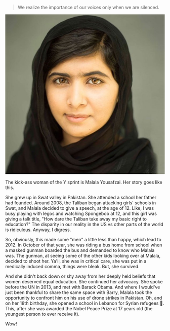 > We realize the importance of our voices only when we are silenced.

![Malala Yousafzai](./yousafzai.jpg)

The kick-ass woman of the Y sprint is Malala Yousafzai. Her story goes like this.

She grew up in Swat valley in Pakistan. She attended a school her father had founded. Around 2008, the Taliban began attacking girls' schools in Swat, and Malala decided to give a speech, at the age of 12. Like, I was busy playing with legos and watching Spongebob at 12, and this girl was giving a talk title, "How dare the Taliban take away my basic right to education?" The disparity in our reality in the US vs other parts of the world is ridiculous. Anyway, I digress.

So, obviously, this made some "men" a little less than happy, which lead to 2012. In October of that year, she was riding a bus home from school when a masked gunman boarded the bus and demanded to know who Malala was. The gunman, at seeing some of the other kids looking over at Malala, decided to shoot her. Ya'll, she was in critical care, she was put in a medically induced comma, things were bleak. But, she survived.

And she didn't back down or shy away from her deeply held beliefs that women deserved equal education. She continued her advocacy. She spoke before the UN in 2013, and met with Barack Obama. And where I would've just been thankful to share the same space with Barry, Malala took the opportunity to confront him on his use of drone strikes in Pakistan. Oh, and on her 18th birthday, she opened a school in Lebanon for Syrian refugees 🤯. This, after she was awarded the Nobel Peace Prize at 17 years old (the youngest person to ever receive it).

Wow!
